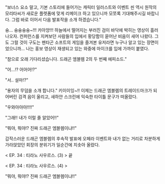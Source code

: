 "보너스 요소 말고, 기본 스토리에 들어가는 캐릭터 일러스트와 이벤트 씬 역시 원작의 모리타씨가 새로운 플렛폼에 맞게 리메이크 하고 있으니까 모쪼록 기대해주시길 바랍니다. 그럼 바로 이어서 다음 발표작을 소개 하겠습니다." 

슝... 슝슝슝슝~!!! 카아앙!!! 
하늘에서 떨어지는 부러진 검이 바닥에 박히는 영상이 흘러나오자. 컨퍼런스를 지켜보던 사람들의 입에서 황당함이 묻어난 비음이 새어 나왔다. 
그도 그럴 것이 구도는 펜타곤 소프트의 게임을 즐겨본 유저라면 누구나 알고 있는 장면이었으니까... 
나는 홍보 영상이 재생되고 있는 와중에 마이크를 입에 가까이 붙였다. 

"참으로 오래 기다리셨습니다. 드래곤 엠블렘 2의 두 번째 에피소드." 

"어...!? 어어어!?" 

"서.. 설마!?" 

"용자의 무덤을 소개 합니다." 
키이이잉~!! 
이제는 드래곤 엠블렘의 트레이드마크가 되어버린 검격 음이 울리고, 새하얀 스크린에 익숙한 타이틀 문구가 떠올랐다. 

"우와아아아!!!!" 

"그래!! 내가 이럴 줄 알았어!!" 

"뭐야, 뭐야!? 진짜 드래곤 엠블렘이냐!!" 

갑작스러운 드래곤 엠블렘의 후속작 발표에 오페라 이벤트와 내가 없는 거리로 차분하게 가라앉았던 회장의 분위기가 일순간에 치솟아 올랐다.

< EP. 34 : 티라노 사우르스. (3) > 끝

< EP. 34 : 티라노 사우르스. (4) >

"뭐야, 뭐야!? 진짜 드래곤 엠블렘이냐!!" 